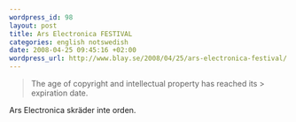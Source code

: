 ```yaml
--- 
wordpress_id: 98 
layout: post
title: Ars Electronica FESTIVAL 
categories: english notswedish
date: 2008-04-25 09:45:16 +02:00 
wordpress_url: http://www.blay.se/2008/04/25/ars-electronica-festival/
---
```


> The age of copyright and intellectual property has reached its > expiration date.

Ars Electronica skräder inte orden. [ ](http://www.aec.at/en/festival2008/first_statement.asp) 